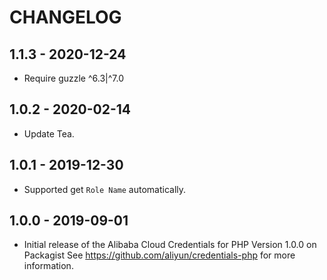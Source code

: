 # CHANGELOG

## 1.1.3 - 2020-12-24

- Require guzzle ^6.3|^7.0

## 1.0.2 - 2020-02-14
- Update Tea.

## 1.0.1 - 2019-12-30
- Supported get `Role Name` automatically.

## 1.0.0 - 2019-09-01
- Initial release of the Alibaba Cloud Credentials for PHP Version 1.0.0 on Packagist See <https://github.com/aliyun/credentials-php> for more information.
